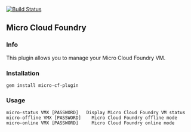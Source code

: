 [![Build Status](https://travis-ci.org/cloudfoundry/micro-cf-plugin.png)](https://travis-ci.org/cloudfoundry/micro-cf-plugin)

## Micro Cloud Foundry
### Info
This plugin allows you to manage your Micro Cloud Foundry VM.

### Installation
```
gem install micro-cf-plugin
```

### Usage
```
micro-status VMX [PASSWORD]   Display Micro Cloud Foundry VM status
micro-offline VMX [PASSWORD]	Micro Cloud Foundry offline mode
micro-online VMX [PASSWORD] 	Micro Cloud Foundry online mode
```
